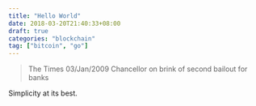 ```yaml
---
title: "Hello World"
date: 2018-03-20T21:40:33+08:00
draft: true
categories: "blockchain"
tag: ["bitcoin", "go"]
---
```



> The Times 03/Jan/2009 Chancellor on brink of second bailout for banks

Simplicity at its best.

